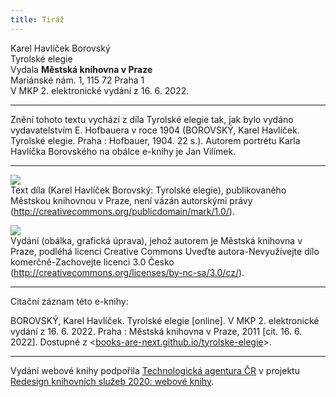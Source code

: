 ```yaml
---
title: Tiráž
---
```


Karel Havlíček Borovský    
Tyrolské elegie  
Vydala **Městská knihovna v Praze**  
Mariánské nám. 1, 115 72 Praha 1  
V MKP 2. elektronické vydání z 16. 6. 2022.

***

Znění tohoto textu vychází z díla Tyrolské elegie tak, jak bylo vydáno vydavatelstvím E. Hofbauera v roce 1904 (BOROVSKÝ, Karel Havlíček. Tyrolské elegie. Praha : Hofbauer, 1904. 22 s.).
Autorem portrétu Karla Havlíčka Borovského na obálce e-knihy je Jan Vilímek.  

***

![](../Images/pd-88x31.png)  
Text díla (Karel Havlíček Borovský: Tyrolské elegie), publikovaného Městskou knihovnou v Praze, není vázán autorskými právy (http://creativecommons.org/publicdomain/mark/1.0/).

![](../Images/88x31.png)  
Vydání (obálka, grafická úprava), jehož autorem je Městská knihovna v Praze, podléhá licenci Creative Commons Uveďte autora-Nevyužívejte dílo komerčně-Zachovejte licenci 3.0 Česko (http://creativecommons.org/licenses/by-nc-sa/3.0/cz/).

***

Citační záznam této e-knihy:

BOROVSKÝ, Karel Havlíček. Tyrolské elegie \[online\]. V MKP 2. elektronické vydání z 16. 6. 2022. Praha : Městská knihovna v Praze, 2011 \[cit. 16. 6. 2022]. Dostupné z <[books-are-next.github.io/tyrolske-elegie](https://books-are-next.github.io/tyrolske-elegie/)>.

***

Vydání webové knihy podpořila [Technologická agentura ČR](https://www.tacr.cz/) v projektu [Redesign knihovních služeb 2020: webové knihy](https://starfos.tacr.cz/cs/project/TL04000391).